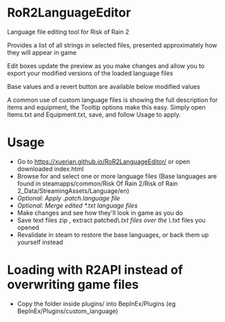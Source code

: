 # RoR2LanguageEditor
Language file editing tool for Risk of Rain 2

Provides a list of all strings in selected files, presented approximately how they will appear in game

Edit boxes update the preview as you make changes and allow you to export your modified versions of the loaded language files

Base values and a revert button are available below modified values

A common use of custom language files is showing the full description for items and equipment, the Tooltip options make this easy. Simply open Items.txt and Equipment.txt, save, and follow Usage to apply.

# Usage
* Go to https://xuerian.github.io/RoR2LanguageEditor/ or open downloaded index.html
* Browse for and select one or more language files (Base languages are found in steamapps/common/Risk Of Rain 2/Risk of Rain 2_Data/StreamingAssets/Language/en)
* *Optional: Apply .patch.language file*
* *Optional: Merge edited \*.txt language files*
* Make changes and see how they'll look in game as you do
* Save text files zip , extract patched\\*.txt files over the \\*.txt files you opened
* Revalidate in steam to restore the base languages, or back them up yourself instead

# Loading with R2API instead of overwriting game files
* Copy the folder inside plugins/ into BepInEx/Plugins (eg BepInEx/Plugins/custom_language)
